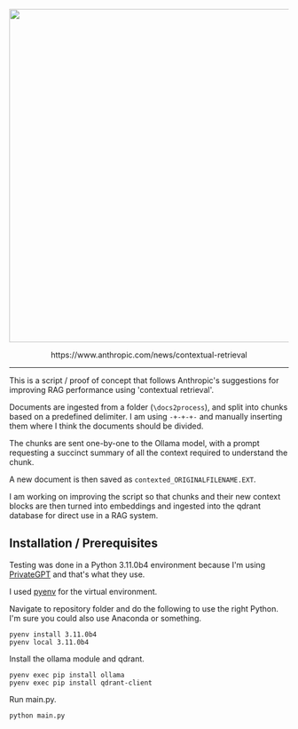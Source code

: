 <p align="center">
<img src="https://i.imgur.com/NUs8MWf.png" width="600" />
</p>
<p align="center">https://www.anthropic.com/news/contextual-retrieval</p>

---

This is a script / proof of concept that follows Anthropic's suggestions for improving RAG performance using 'contextual retrieval'.

Documents are ingested from a folder (`\docs2process`), and split into chunks based on a predefined delimiter. I am using `-+-+-+-` and manually inserting them where I think the documents should be divided.

The chunks are sent one-by-one to the Ollama model, with a prompt requesting a succinct summary of all the context required to understand the chunk.

A new document is then saved as `contexted_ORIGINALFILENAME.EXT`.

I am working on improving the script so that chunks and their new context blocks are then turned into embeddings and ingested into the qdrant database for direct use in a RAG system.

## Installation / Prerequisites
Testing was done in a Python 3.11.0b4 environment because I'm using [PrivateGPT](https://docs.privategpt.dev/installation/getting-started/installation) and that's what they use.

I used [pyenv](https://github.com/pyenv-win/pyenv-win) for the virtual environment.

Navigate to repository folder and do the following to use the right Python. I'm sure you could also use Anaconda or something.
```
pyenv install 3.11.0b4
pyenv local 3.11.0b4
```
Install the ollama module and qdrant.
```
pyenv exec pip install ollama
pyenv exec pip install qdrant-client
```
Run main.py.
```
python main.py
```
